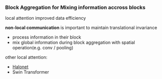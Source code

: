 
### Block Aggregation for Mixing information accross blocks
local attention improved data efficiency

**non-local communication** is important to maintain translational invariance

* process information in their block
* mix global information during block aggregation with spatial operation(e.g. conv / pooling)


other local attention:
* [Halonet](https://arxiv.org/abs/2103.12731)
* Swin Transformer